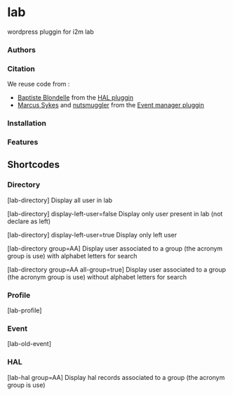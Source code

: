 # lab
wordpress pluggin for i2m lab

### Authors

### Citation
We reuse code from :
* [Baptiste Blondelle](https://profiles.wordpress.org/friz/) from the [HAL pluggin](https://fr.wordpress.org/plugins/hal/)
* [Marcus Sykes](https://profiles.wordpress.org/netweblogic/) and [nutsmuggler](https://profiles.wordpress.org/nutsmuggler/)  from the [Event manager pluggin](https://wordpress.org/plugins/events-manager/)

### Installation

### Features

## Shortcodes
### Directory


[lab-directory] Display all user in lab

[lab-directory] display-left-user=false Display only user present in lab (not declare as left)

[lab-directory] display-left-user=true Display only left user

[lab-directory group=AA] Display user associated to a group (the acronym group is use) with alphabet letters for search

[lab-directory group=AA all-group=true] Display user associated to a group (the acronym group is use) without alphabet letters for search

### Profile
[lab-profile]
### Event
[lab-old-event]
### HAL
[lab-hal group=AA] Display hal records associated to a group (the acronym group is use)